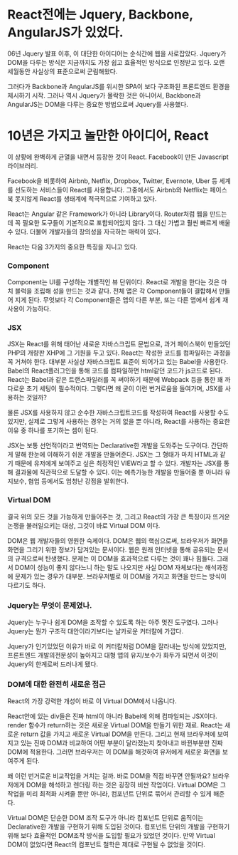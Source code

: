 # React전에는 Jquery, Backbone, AngularJS가 있었다.
06년 Jquery 발표 이후, 이 대단한 아이디어는 순식간에 웹을 사로잡았다. Jquery가 DOM을 다루는 방식은 지금까지도 가장 쉽고 효율적인 방식으로 인정받고 있다. 오랜 세월동안 사실상의 표준으로써 군림해왔다.

그러다가 Backbone과 AngularJS를 위시한 SPA이 보다 구조화된 프론트엔드 환경을 제시하기 시작. 그러나 역시 Jquery가 몰락한 것은 아니어서, Backbone과 AngularJS는 DOM을 다루는 중요한 방법으로써 Jquery를 사용했다.

# 10년은 가지고 놀만한 아이디어, React

이 상황에 완벽하게 균열을 내면서 등장한 것이 React. Facebook이 만든 Javascript 라이브러리.

Facebook을 비롯하여 Airbnb, Netflix, Dropbox, Twitter, Evernote, Uber 등 세계를 선도하는 서비스들이 React를 사용합니다. 그중에서도 Airbnb와 Netflix는 페이스북 못지않게 React를 생태계에 적극적으로 기여하고 있다.

React는 Angular 같은 Framework가 아니라 Library이다. Router처럼 웹을 만드는데 꼭 필요한 도구들이 기본적으로 포함되어있지 않다. 그 대신 가볍고 훨씬 빠르게 배울 수 있다. 더불어 개발자들의 창의성을 자극하는 매력이 있다.

React는 다음 3가지의 중요한 특징을 지니고 있다.


### Component
Component는 UI를 구성하는 개별적인 뷰 단위이다. React로 개발을 한다는 것은 마치 블럭을 조립해 성을 만드는 것과 같다. 전체 앱은 각 Component들이 결합해서 만들어 지게 된다. 무엇보다 각 Component들은 앱의 다른 부분, 또는 다른 앱에서 쉽게 재사용이 가능하다.


### JSX

JSX는 React를 위해 태어난 새로운 자바스크립트 문법으로, 과거 페이스북이 만들었던 PHP의 개량판 XHP에 그 기원을 두고 있다.
React는 작성한 코드를 컴파일하는 과정을 꼭 거쳐야 한다. 대부분 사실상 자바스크립트 표준이 되어가고 있는 Babel을 사용한다. Babel의 React플러그인을 통해 코드를 컴파일하면 html같던 코드가 js코드로 된다.
React는 Babel과 같은 트랜스파일러를 꼭 써야하기 때문에 Webpack 등을 통한 꽤 까다로운 초기 세팅이 필수적이다. 그렇다면 왜 굳이 이런 번거로움을 들여가며, JSX를 사용하는 것일까?

물론 JSX를 사용하지 않고 순수한 자바스크립트코드를 작성하여 React를 사용할 수도 있지만, 실제로 그렇게 사용하는 경우는 거의 없을 뿐 아니라, React를 사용하는 중요한 이유 중 하나를 포기하는 셈이 된다.

JSX는 보통 선언적이라고 번역되는 Declarative한 개발을 도와주는 도구이다.
간단하게 말해 한눈에 이해하기 쉬운 개발을 만들어준다. JSX는 그 형태가 마치 HTML과 같기 때문에 유저에게 보여주고 싶은 최정적인 VIEW라고 할 수 있다.
개발자는 JSX를 통해 결과물에 직관적으로 도달할 수 있다. 이는 예측가능한 개발을 만들어줄 뿐 아니라 유지보수, 협업 등에서도 엄청난 강점을 발휘한다.


### Virtual DOM

결국 위의 모든 것을 가능하게 만들어주는 것, 그리고 React의 가장 큰 특징이자 뜨거운 논쟁을 불러일으키는 대상, 그것이 바로 Virtual DOM 이다.

DOM은 웹 개발자들의 영원한 숙제이다. DOM은 웹의 핵심으로써, 브라우저가 화면을 화면을 그리기 위한 정보가 담겨있는 문서이다. 웹은 원래 인터넷을 통해 공유되는 문서의 규격으로써 탄생했다. 문제는 이 DOM을 효과적으로 다루는 것이 꽤나 힘들다. 그래서 DOM이 성능이 좋지 않다느니 하는 말도 나오지만 사실 DOM 자체보다는 해석과정에 문제가 있는 경우가 대부분. 브라우저별로 이 DOM을 가지고 화면을 만드는 방식이 다르기도 하다.

### Jquery는 무엇이 문제였나.

Jquery는 누구나 쉽게 DOM을 조작할 수 있도록 하는 아주 멋진 도구였다. 그러나 Jquery는 뭔가 구조적 대안이라기보다는 날카로운 커터칼에 가깝다.

Jquery가 인기있었던 이유가 바로 이 커터칼처럼 DOM을 잘라내는 방식에 있었지만, 프론트엔드 개발의전문성이 높아지고 대형 앱의 유지/보수가 화두가 되면서 이것이 Jquery의 한계로써 드러나게 됐다.

### DOM에 대한 완전히 새로운 접근

React의 가장 강력한 개성이 바로 이 Virtual DOM에서 나옵니다.

React안에 있는 div들은 진짜 html이 아니라 Babel에 의해 컴파일되는 JSX이다. render 함수가 return하는 것은 새로운 Virtual DOM을 만들기 위한 재료. React는 새로운 return 값을 가지고 새로운 Virtual DOM을 만든다. 그리고 현재 브라우저에 보여지고 있는 진짜 DOM과 비교하여 어떤 부분이 달라졌는지 찾아내고 바뀐부분만 진짜 DOM에 적용한다. 그러면 브라우저는 이 DOM을 해것하여 유저에게 새로운 화면을 보여주게 된다.

왜 이런 번거로운 비교작업을 거치는 걸까. 바로 DOM을 직접 바꾸면 안될까요? 
브라우저에게 DOM을 해석하고 렌더링 하는 것은 굉장히 비싼 작업이다. Virtual DOM은 그 작업을 미리 최적화 시켜줄 뿐만 아니라, 컴포넌트 단위로 묶어서 관리할 수 있게 해준다.

Virtual DOM은 단순한 DOM 조작 도구가 아니라 컴포넌트 단위로 움직이는 Declarative한 개발을 구현하기 위해 도입된 것이다. 컴포넌트 단위의 개발을 구현하기 위해 보다 효율적인 DOM조작 방식을 도입할 필요가 있었던 것이다. 만약 Virtual DOM이 없었다면 React의 컴포넌트 철학은 제대로 구현될 수 없었을 것이다. 
